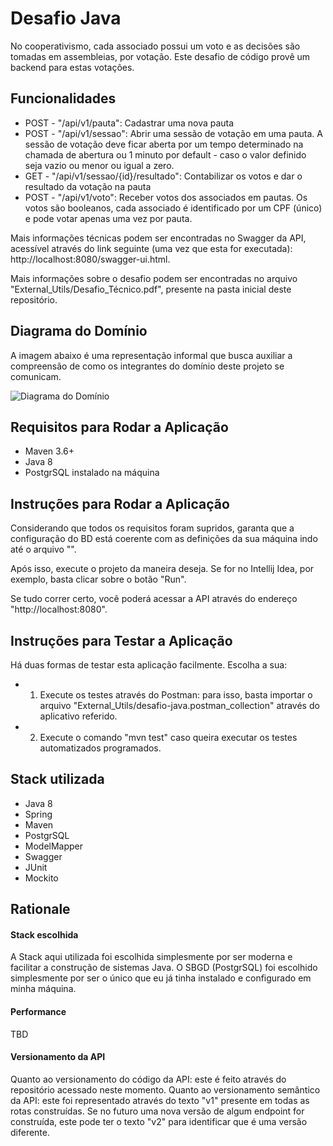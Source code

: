 # Desafio Java

No cooperativismo, cada associado possui um voto e as decisões são tomadas em assembleias, por votação. Este desafio de código provê um backend para estas votações.

## Funcionalidades

- POST  - "/api/v1/pauta": Cadastrar uma nova pauta
- POST  - "/api/v1/sessao": Abrir uma sessão de votação em uma pauta. A sessão de votação deve ficar aberta por um tempo determinado na chamada de abertura ou 1 minuto por default - caso o valor definido seja vazio ou menor ou igual a zero.
- GET   - "/api/v1/sessao/{id}/resultado": Contabilizar os votos e dar o resultado da votação na pauta 
- POST  - "/api/v1/voto": Receber votos dos associados em pautas. Os votos são booleanos, cada associado é identificado por um CPF (único) e pode votar apenas uma vez por pauta.

Mais informações técnicas podem ser encontradas no Swagger da API, acessível através do link seguinte (uma vez que esta for executada): http://localhost:8080/swagger-ui.html.

Mais informações sobre o desafio podem ser encontradas no arquivo "External_Utils/Desafio_Técnico.pdf", presente na pasta inicial deste repositório.

## Diagrama do Domínio

A imagem abaixo é uma representação informal que busca auxiliar a compreensão de como os integrantes do domínio deste projeto se comunicam.

![Diagrama do Domínio](https://drive.google.com/file/d/1NapItJYh9xxrEWsFR7DvSEPDjqpY4GmF/view?usp=sharing)

## Requisitos para Rodar a Aplicação
- Maven 3.6+
- Java 8
- PostgrSQL instalado na máquina

## Instruções para Rodar a Aplicação

Considerando que todos os requisitos foram supridos, garanta que a configuração do BD está coerente com as definições da sua máquina indo até o arquivo "".

Após isso, execute o projeto da maneira deseja. Se for no Intellij Idea, por exemplo, basta clicar sobre o botão "Run".

Se tudo correr certo, você poderá acessar a API através do endereço "http://localhost:8080".

## Instruções para Testar a Aplicação

Há duas formas de testar esta aplicação facilmente. Escolha a sua:

- 1. Execute os testes através do Postman: para isso, basta importar o arquivo "External_Utils/desafio-java.postman_collection" através do aplicativo referido.

- 2. Execute o comando "mvn test" caso queira executar os testes automatizados programados.

## Stack utilizada

- Java 8
- Spring
- Maven
- PostgrSQL
- ModelMapper
- Swagger
- JUnit
- Mockito

## Rationale

#### Stack escolhida

A Stack aqui utilizada foi escolhida simplesmente por ser moderna e facilitar a construção de sistemas Java. O SBGD (PostgrSQL) foi escolhido simplesmente por ser o único que eu já tinha instalado e configurado em minha máquina.

#### Performance

TBD

#### Versionamento da API

Quanto ao versionamento do código da API: este é feito através do repositório acessado neste momento. Quanto ao versionamento semântico da API: este foi representado através do texto "v1" presente em todas as rotas construídas. Se no futuro uma nova versão de algum endpoint for construída, este pode ter o texto "v2" para identificar que é uma versão diferente.

